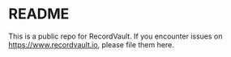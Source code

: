 # README
This is a public repo for RecordVault. If you encounter issues on https://www.recordvault.io, please file them here.
